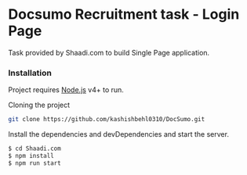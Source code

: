 # Docsumo Recruitment task - Login Page

Task provided by Shaadi.com to build Single Page application.

### Installation

Project requires [Node.js](https://nodejs.org/) v4+ to run.

Cloning the project
```sh
git clone https://github.com/kashishbehl0310/DocSumo.git
```
Install the dependencies and devDependencies and start the server.

```sh
$ cd Shaadi.com
$ npm install
$ npm run start
```